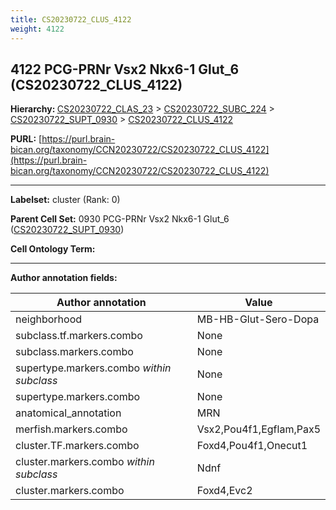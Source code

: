 ```yaml
---
title: CS20230722_CLUS_4122
weight: 4122
---
```

## 4122 PCG-PRNr Vsx2 Nkx6-1 Glut_6 (CS20230722_CLUS_4122)
<b>Hierarchy: </b>
[CS20230722_CLAS_23](../CS20230722_CLAS_23) >
[CS20230722_SUBC_224](../CS20230722_SUBC_224) >
[CS20230722_SUPT_0930](../CS20230722_SUPT_0930) >
[CS20230722_CLUS_4122](../CS20230722_CLUS_4122)

**PURL:** [https://purl.brain-bican.org/taxonomy/CCN20230722/CS20230722_CLUS_4122](https://purl.brain-bican.org/taxonomy/CCN20230722/CS20230722_CLUS_4122)

---


**Labelset:** cluster (Rank: 0)

**Parent Cell Set:** 0930 PCG-PRNr Vsx2 Nkx6-1 Glut_6 ([CS20230722_SUPT_0930](../CS20230722_SUPT_0930))



**Cell Ontology Term:** 

[MARKER GENES.]: #


---

[TRANSFERRED ANNOTATIONS.]: #


[AUTHOR ANNOTATION FIELDS.]: #


**Author annotation fields:**

| Author annotation | Value |
|-------------------|-------|
|neighborhood|MB-HB-Glut-Sero-Dopa|
|subclass.tf.markers.combo|None|
|subclass.markers.combo|None|
|supertype.markers.combo _within subclass_|None|
|supertype.markers.combo|None|
|anatomical_annotation|MRN|
|merfish.markers.combo|Vsx2,Pou4f1,Egflam,Pax5|
|cluster.TF.markers.combo|Foxd4,Pou4f1,Onecut1|
|cluster.markers.combo _within subclass_|Ndnf|
|cluster.markers.combo|Foxd4,Evc2|
